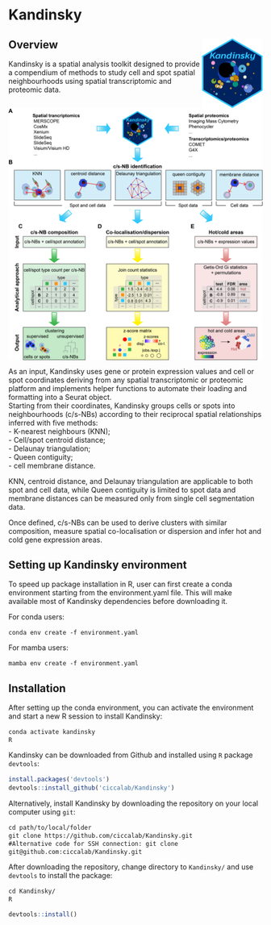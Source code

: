 # Kandinsky

## Overview <img src="man/figures/logo.png" align="right" height="138" alt="" />
Kandinsky is a spatial analysis toolkit designed to provide a compendium of methods to study cell and spot spatial neighbourhoods using spatial transcriptomic and proteomic data.

<img src="man/figures/Kandinsky_Overview.png" align="center" height="500" alt="" />


As an input, Kandinsky uses gene or protein expression values and cell or spot coordinates deriving from any spatial transcriptomic or proteomic platform and implements helper functions to automate their loading and formatting into a Seurat object.\
Starting from their coordinates, Kandinsky groups cells or spots into neighbourhoods (c/s-NBs) according to their reciprocal spatial relationships inferred with five methods:\
	- K-nearest neighbours (KNN);\
	- Cell/spot centroid distance;\
	- Delaunay triangulation;\
	- Queen contiguity;\
	- cell membrane distance. 

KNN, centroid distance, and Delaunay triangulation are applicable to both spot and cell data, while Queen contiguity is limited to spot data and membrane distances can be measured only from single cell segmentation data. 

Once defined, c/s-NBs can be used to derive clusters with similar composition, measure spatial co-localisation or dispersion and infer hot and cold gene expression areas.

## Setting up Kandinsky environment
To speed up package installation in R, user can first create a conda environment starting from the environment.yaml file.
This will make available most of Kandinsky dependencies before downloading it.

For conda users:
```
conda env create -f environment.yaml
```

For mamba users:
```
mamba env create -f environment.yaml
```


## Installation
After setting up the conda environment, you can activate the environment and start a new R session to install Kandinsky:

```
conda activate kandinsky
R
```


Kandinsky can be downloaded from Github and installed using `R` package `devtools`:
```r
install.packages('devtools')
devtools::install_github('ciccalab/Kandinsky')
```


Alternatively, install Kandinsky by downloading the repository on your local computer using `git`:

```
cd path/to/local/folder
git clone https://github.com/ciccalab/Kandinsky.git
#Alternative code for SSH connection: git clone git@github.com:ciccalab/Kandinsky.git
```

After downloading the repository, change directory to `Kandinsky/` and use `devtools` to install the package:

```
cd Kandinsky/
R
```
```r
devtools::install()
```
